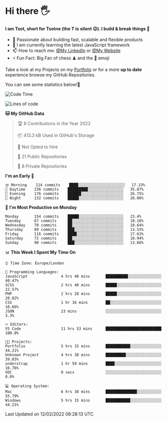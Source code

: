 # Hi there :raised_hand_with_fingers_splayed:
#### I am Tsot, short for Tsotne (the T is silent :wink:). I build & break things :space_invader:
- :telescope: Passionate about building fast, scalable and flexible products
- :seedling: I am currently learning the latest JavaScript framework 
- :mailbox: How to reach me: [@My LinkedIn](https://www.linkedin.com/in/tsotne-gvadzabia/) or [@My Website](https://tsotne.co.uk/contact)
- :zap: Fun Fact: Big Fan of chess ♟ and the 👾 emoji

Take a look at my Projects on my [Portfolio](https://tsotne.co.uk/) or for a more **up to date** experience browse my GitHub Repositories.

You can see some statistics below!:space_invader:
<!--START_SECTION:waka-->
![Code Time](http://img.shields.io/badge/Code%20Time-527%20hrs%2024%20mins-blue)

![Lines of code](https://img.shields.io/badge/From%20Hello%20World%20I%27ve%20Written-2%20Million%20lines%20of%20code-blue)

**🐱 My GitHub Data** 

> 🏆 8 Contributions in the Year 2022
 > 
> 📦 413.3 kB Used in GitHub's Storage 
 > 
> 🚫 Not Opted to Hire
 > 
> 📜 21 Public Repositories 
 > 
> 🔑 8 Private Repositories  
 > 
**I'm an Early 🐤** 

```text
🌞 Morning    114 commits    ████░░░░░░░░░░░░░░░░░░░░░   17.33% 
🌆 Daytime    236 commits    █████████░░░░░░░░░░░░░░░░   35.87% 
🌃 Evening    176 commits    ██████░░░░░░░░░░░░░░░░░░░   26.75% 
🌙 Night      132 commits    █████░░░░░░░░░░░░░░░░░░░░   20.06%

```
📅 **I'm Most Productive on Monday** 

```text
Monday       154 commits    █████░░░░░░░░░░░░░░░░░░░░   23.4% 
Tuesday      67 commits     ██░░░░░░░░░░░░░░░░░░░░░░░   10.18% 
Wednesday    70 commits     ██░░░░░░░░░░░░░░░░░░░░░░░   10.64% 
Thursday     89 commits     ███░░░░░░░░░░░░░░░░░░░░░░   13.53% 
Friday       116 commits    ████░░░░░░░░░░░░░░░░░░░░░   17.63% 
Saturday     72 commits     ██░░░░░░░░░░░░░░░░░░░░░░░   10.94% 
Sunday       90 commits     ███░░░░░░░░░░░░░░░░░░░░░░   13.68%

```


📊 **This Week I Spent My Time On** 

```text
⌚︎ Time Zone: Europe/London

💬 Programming Languages: 
JavaScript               4 hrs 48 mins       ██████████░░░░░░░░░░░░░░░   40.47% 
SCSS                     2 hrs 40 mins       █████░░░░░░░░░░░░░░░░░░░░   22.57% 
PHP                      2 hrs 28 mins       █████░░░░░░░░░░░░░░░░░░░░   20.82% 
CSS                      1 hr 16 mins        ██░░░░░░░░░░░░░░░░░░░░░░░   10.66% 
JSON                     23 mins             ░░░░░░░░░░░░░░░░░░░░░░░░░   3.3%

🔥 Editors: 
VS Code                  11 hrs 53 mins      █████████████████████████   100.0%

🐱‍💻 Projects: 
Portfolio                5 hrs 15 mins       ███████████░░░░░░░░░░░░░░   44.21% 
Unknown Project          4 hrs 38 mins       █████████░░░░░░░░░░░░░░░░   39.03% 
understrap               1 hr 59 mins        ████░░░░░░░░░░░░░░░░░░░░░   16.76% 
VDC                      0 secs              ░░░░░░░░░░░░░░░░░░░░░░░░░   0.0%

💻 Operating System: 
Mac                      6 hrs 38 mins       ██████████████░░░░░░░░░░░   55.79% 
Windows                  5 hrs 15 mins       ███████████░░░░░░░░░░░░░░   44.21%

```


 Last Updated on 12/02/2022 08:28:13 UTC
<!--END_SECTION:waka-->

